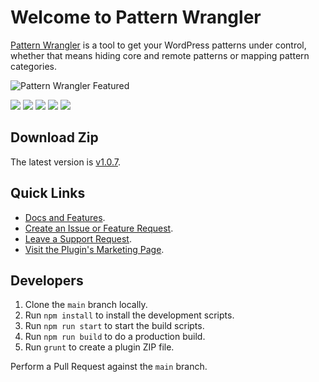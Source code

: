 # Welcome to Pattern Wrangler

<a href="https://dlxplugins.com/plugins/pattern-wrangler">Pattern Wrangler</a> is a tool to get your WordPress patterns under control, whether that means hiding core and remote patterns or mapping pattern categories.

![Pattern Wrangler Featured](https://github.com/DLXPlugins/dlx-pattern-wrangler/assets/636521/02e6b011-9c63-495f-b65c-ee4824b859de)

<img src="https://img.shields.io/badge/node-18.12.1-green" /> <img src="https://img.shields.io/badge/NPM-8.19.2-blue" /> <img src="https://img.shields.io/badge/Webpack-5.74.0-orange" /> <img src="https://img.shields.io/badge/webpack--cli-4.10.0-orange" /> <img src="https://img.shields.io/badge/%40wordpress%2Fscripts-%5E23.3.0-green" />

## Download Zip
The latest version is [v1.0.7](https://github.com/DLXPlugins/pattern-wrangler/releases/download/1.0.7/pattern-wrangler.zip).

## Quick Links

* <a href="https://docs.dlxplugins.com/v/pattern-wrangler">Docs and Features</a>.
* <a href="https://github.com/DLXPlugins/pattern-wrangler/issues/new">Create an Issue or Feature Request</a>.
* <a href="https://dlxplugins.com/support/">Leave a Support Request</a>.
* <a href="https://dlxplugins.com/plugins/pattern-wrangler">Visit the Plugin's Marketing Page</a>.

## Developers

1. Clone the `main` branch locally.
2. Run `npm install` to install the development scripts.
3. Run `npm run start` to start the build scripts.
4. Run `npm run build` to do a production build.
5. Run `grunt` to create a plugin ZIP file.

Perform a Pull Request against the `main` branch.

